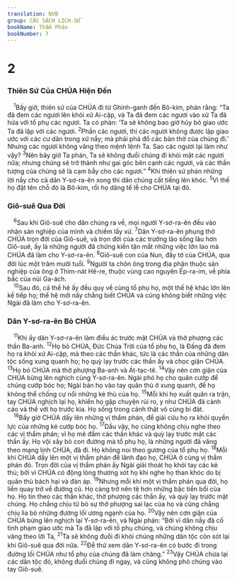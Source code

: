 ```yaml
---
translation: NVB
group: CÁC SÁCH LỊCH-SỬ
bookName: Thẩm Phán 
bookNumber: 7
---
```


<div class="title"><h1>2</h1><h3>Thiên Sứ Của CHÚA Hiện Đến </h3></div>
<span class="verse cac_2_1"> <sup>1</sup>Bấy giờ, thiên sứ của CHÚA đi từ Ghinh-ganh đến Bô-kim, phán rằng: “Ta đã đem các ngươi lên khỏi xứ Ai-cập, và Ta đã đem các ngươi vào xứ Ta đã hứa với tổ phụ các ngươi. Ta có phán: ‘Ta sẽ không bao giờ hủy bỏ giao ước Ta đã lập với các ngươi. </span>
<span class="verse cac_2_2"><sup>2</sup>Phần các ngươi, thì các ngươi không được lập giao ước với các cư dân trong xứ nầy; mà phải phá đổ các bàn thờ của chúng đi.’ Nhưng các ngươi không vâng theo mệnh lệnh Ta. Sao các ngươi lại làm như vậy? </span>
<span class="verse cac_2_3"><sup>3</sup>Nên bây giờ Ta phán, Ta sẽ không đuổi chúng đi khỏi mặt các ngươi nữa; nhưng chúng sẽ trở thành như gai góc bên cạnh các ngươi, và các thần tượng của chúng sẽ là cạm bẫy cho các ngươi.” </span>
<span class="verse cac_2_4"><sup>4</sup>Khi thiên sứ phán những lời nầy cho cả dân Y-sơ-ra-ên xong thì dân chúng cất tiếng lên khóc. </span>
<span class="verse cac_2_5"><sup>5</sup>Vì thế họ đặt tên chỗ đó là Bô-kim, rồi họ dâng tế lễ cho CHÚA tại đó. <br/></span>
<div class="title"><h3>Giô-suê Qua Đời </h3></div>
<span class="verse cac_2_6"> <sup>6</sup>Sau khi Giô-suê cho dân chúng ra về, mọi người Y-sơ-ra-ên đều vào nhận sản nghiệp của mình và chiếm lấy xứ. </span>
<span class="verse cac_2_7"><sup>7</sup>Dân Y-sơ-ra-ên phụng thờ CHÚA trọn đời của Giô-suê, và trọn đời của các trưởng lão sống lâu hơn Giô-suê, ấy là những người đã chứng kiến tận mắt những việc lớn lao mà CHÚA đã làm cho Y-sơ-ra-ên. </span>
<span class="verse cac_2_8"><sup>8</sup>Giô-suê con của Nun, đầy tớ của CHÚA, qua đời lúc một trăm mười tuổi. </span>
<span class="verse cac_2_9"><sup>9</sup>Người ta chôn ông trong địa phận thuộc sản nghiệp của ông ở Thim-nát Hê-re, thuộc vùng cao nguyên Ép-ra-im, về phía bắc của núi Ga-ách. <br/></span>
<span class="verse cac_2_10"> <sup>10</sup>Sau đó, cả thế hệ ấy đều quy về cùng tổ phụ họ, một thế hệ khác lớn lên kế tiếp họ; thế hệ mới nầy chẳng biết CHÚA và cũng không biết những việc Ngài đã làm cho Y-sơ-ra-ên. <br/></span>
<div class="title"><h3>Dân Y-sơ-ra-ên Bỏ CHÚA </h3></div>
<span class="verse cac_2_11"> <sup>11</sup>Khi ấy dân Y-sơ-ra-ên làm điều ác trước mặt CHÚA và thờ phượng các thần Ba-anh. </span>
<span class="verse cac_2_12"><sup>12</sup>Họ bỏ CHÚA, Đức Chúa Trời của tổ phụ họ, là Đấng đã đem họ ra khỏi xứ Ai-cập, mà theo các thần khác, tức là các thần của những dân tộc sống xung quanh họ; họ quỳ lạy trước các thần ấy và chọc giận CHÚA. </span>
<span class="verse cac_2_13"><sup>13</sup>Họ bỏ CHÚA mà thờ phượng Ba-anh và Át-tạc-tê. </span>
<span class="verse cac_2_14"><sup>14</sup>Vậy nên cơn giận của CHÚA bừng lên nghịch cùng Y-sơ-ra-ên. Ngài phó họ cho quân cướp để chúng cướp bóc họ; Ngài bán họ vào tay quân thù ở xung quanh, để họ không thể chống cự nổi những kẻ thù của họ. </span>
<span class="verse cac_2_15"><sup>15</sup>Mỗi khi họ xuất quân ra trận, tay CHÚA nghịch lại họ, khiến họ gặp chuyện rủi ro, y như CHÚA đã cảnh cáo và thề với họ trước kia. Họ sống trong cảnh thật vô cùng bi đát. <br/></span>
<span class="verse cac_2_16"> <sup>16</sup>Bấy giờ CHÚA dấy lên những vị thẩm phán, để giải cứu họ ra khỏi quyền lực của những kẻ cướp bóc họ. </span>
<span class="verse cac_2_17"><sup>17</sup>Dầu vậy, họ cũng không chịu nghe theo các vị thẩm phán; vì họ mê đắm các thần khác và quỳ lạy trước mặt các thần ấy. Họ vội xây bỏ con đường mà tổ phụ họ, là những người đã vâng theo mạng lịnh CHÚA, đã đi. Họ không noi theo gương của tổ phụ họ. </span>
<span class="verse cac_2_18"><sup>18</sup>Mỗi khi CHÚA dấy lên một vị thẩm phán để lãnh đạo họ, CHÚA ở cùng vị thẩm phán đó. Trọn đời của vị thẩm phán ấy Ngài giải thoát họ khỏi tay các kẻ thù; bởi vì CHÚA có động lòng thương xót họ khi nghe họ than khóc do bị quân thù bách hại và đàn áp. </span>
<span class="verse cac_2_19"><sup>19</sup>Nhưng mỗi khi một vị thẩm phán qua đời, họ liền quay trở về đường cũ. Họ càng trở nên tệ hơn những bậc tiền bối của họ. Họ tin theo các thần khác, thờ phượng các thần ấy, và quỳ lạy trước mặt chúng. Họ chẳng chịu từ bỏ sự thờ phượng sai lạc của họ và cũng chẳng chịu lìa bỏ những đường lối ương ngạnh của họ. </span>
<span class="verse cac_2_20"><sup>20</sup>Vậy nên cơn giận của CHÚA bừng lên nghịch lại Y-sơ-ra-ên, và Ngài phán: “Bởi vì dân nầy đã cố tình phạm giao ước mà Ta đã lập với tổ phụ chúng, và chúng không chịu vâng theo lời Ta, </span>
<span class="verse cac_2_21"><sup>21</sup>Ta sẽ không đuổi đi khỏi chúng những dân tộc còn sót lại khi Giô-suê qua đời nữa. </span>
<span class="verse cac_2_22"><sup>22</sup>Để thử xem dân Y-sơ-ra-ên có bước đi trong đường lối CHÚA như tổ phụ của chúng đã làm chăng.” </span>
<span class="verse cac_2_23"><sup>23</sup>Vậy CHÚA chừa lại các dân tộc đó, không đuổi chúng đi ngay, và cũng không phó chúng vào tay Giô-suê. <br/></span>
